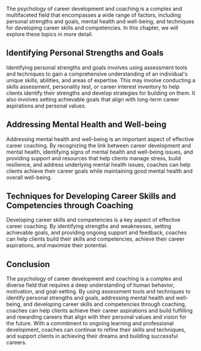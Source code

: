 
The psychology of career development and coaching is a complex and multifaceted field that encompasses a wide range of factors, including personal strengths and goals, mental health and well-being, and techniques for developing career skills and competencies. In this chapter, we will explore these topics in more detail.

Identifying Personal Strengths and Goals
----------------------------------------

Identifying personal strengths and goals involves using assessment tools and techniques to gain a comprehensive understanding of an individual's unique skills, abilities, and areas of expertise. This may involve conducting a skills assessment, personality test, or career interest inventory to help clients identify their strengths and develop strategies for building on them. It also involves setting achievable goals that align with long-term career aspirations and personal values.

Addressing Mental Health and Well-being
---------------------------------------

Addressing mental health and well-being is an important aspect of effective career coaching. By recognizing the link between career development and mental health, identifying signs of mental health and well-being issues, and providing support and resources that help clients manage stress, build resilience, and address underlying mental health issues, coaches can help clients achieve their career goals while maintaining good mental health and overall well-being.

Techniques for Developing Career Skills and Competencies through Coaching
-------------------------------------------------------------------------

Developing career skills and competencies is a key aspect of effective career coaching. By identifying strengths and weaknesses, setting achievable goals, and providing ongoing support and feedback, coaches can help clients build their skills and competencies, achieve their career aspirations, and maximize their potential.

Conclusion
----------

The psychology of career development and coaching is a complex and diverse field that requires a deep understanding of human behavior, motivation, and goal-setting. By using assessment tools and techniques to identify personal strengths and goals, addressing mental health and well-being, and developing career skills and competencies through coaching, coaches can help clients achieve their career aspirations and build fulfilling and rewarding careers that align with their personal values and vision for the future. With a commitment to ongoing learning and professional development, coaches can continue to refine their skills and techniques, and support clients in achieving their dreams and building successful careers.
